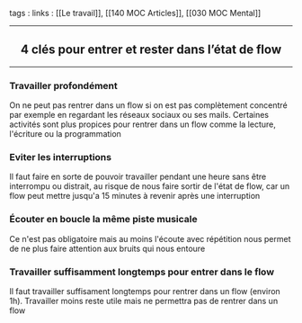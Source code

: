 tags : 
links : [[Le travail]], [[140 MOC Articles]], [[030 MOC Mental]]

****

<h2 style="text-align: center;"> 4 clés pour entrer et rester dans l’état de flow </h2>

****



### Travailler profondément

On ne peut pas rentrer dans un flow si on est pas complètement concentré par exemple en regardant les réseaux sociaux ou ses mails. Certaines activités sont plus propices pour rentrer dans un flow comme la lecture, l'écriture ou la programmation

### Eviter les interruptions

Il faut faire en sorte de pouvoir travailler pendant une heure sans être interrompu ou distrait, au risque de nous faire sortir de l'état de flow, car un flow peut mettre jusqu'a 15 minutes à revenir après une interruption

### Écouter en boucle la même piste musicale

Ce n'est pas obligatoire mais au moins l'écoute avec répétition nous permet de ne plus faire attention aux bruits qui nous entoure

### Travailler suffisamment longtemps pour entrer dans le flow

Il faut travailler suffisament longtemps pour rentrer dans un flow (environ 1h). Travailler moins reste utile mais ne permettra pas de rentrer dans un flow